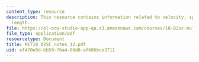 ```yaml
---
content_type: resource
description: This resource contains information related to velocity, speed and arc
  length.
file: https://ol-ocw-studio-app-qa.s3.amazonaws.com/courses/18-02sc-multivariable-calculus-fall-2010/ef470e8dbb5076a408d8af686bce3711_MIT18_02SC_notes_12.pdf
file_type: application/pdf
resourcetype: Document
title: MIT18_02SC_notes_12.pdf
uid: ef470e8d-bb50-76a4-08d8-af686bce3711
---
```

